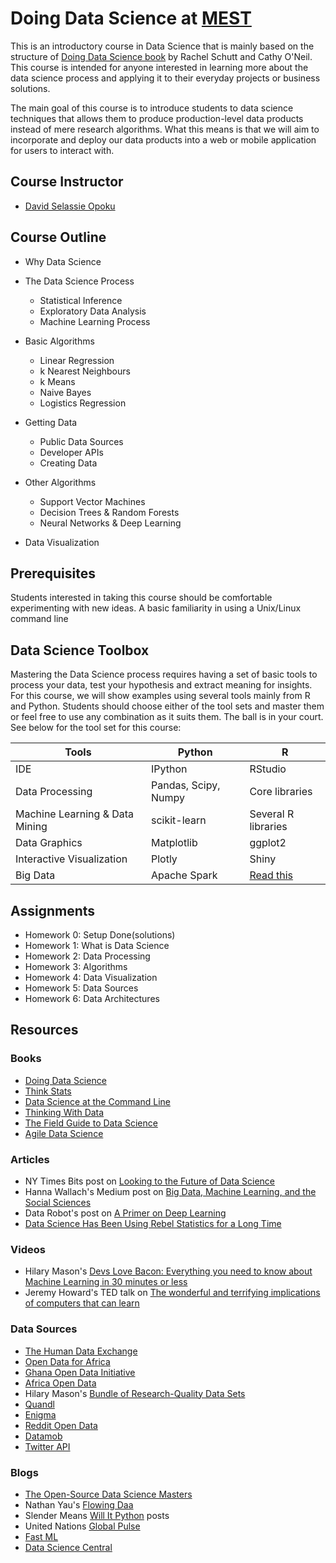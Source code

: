 # Doing Data Science at [MEST](http://www.meltwater.org)

This is an introductory course in Data Science that is mainly based on the structure of [Doing Data Science book](http://shop.oreilly.com/product/0636920028529.do) by Rachel Schutt and Cathy O'Neil. This course is intended for anyone interested in learning more about the data science process and applying it to their everyday projects or business solutions.

The main goal of this course is to introduce students to data science techniques that allows them to produce production-level data products instead of mere research algorithms. What this means is that we will aim to incorporate and deploy our data products into a web or mobile application for users to interact with.

## Course Instructor
- [David Selassie Opoku](https://www.github.com/sdopoku)

## Course Outline

- Why Data Science


- The Data Science Process
  + Statistical Inference
  + Exploratory Data Analysis
  + Machine Learning Process


- Basic Algorithms
  + Linear Regression
  + k Nearest Neighbours
  + k Means
  + Naive Bayes
  + Logistics Regression


- Getting Data
  + Public Data Sources
  + Developer APIs
  + Creating Data


- Other Algorithms
  + Support Vector Machines
  + Decision Trees & Random Forests
  + Neural Networks & Deep Learning


- Data Visualization



## Prerequisites

Students interested in taking this course should be comfortable experimenting with new ideas. A basic familiarity in using a Unix/Linux command line

## Data Science Toolbox

Mastering the Data Science process requires having a set of basic tools to process your data, test your hypothesis and extract meaning for insights.  For this course, we will show examples using several tools mainly from R and Python. Students should choose either of the tool sets and master them or feel free to use any combination as it suits them. The ball is in your court. See below for the tool set for this course:

| Tools                             | Python                    | R                                                                         |
| --------------------------------- |-------------------------- | ------------------------------------------------------------------------- |
| IDE                               | IPython                   | RStudio                                                                   |
| Data Processing                   |  Pandas, Scipy, Numpy     | Core libraries                                                            |
| Machine Learning & Data Mining    | scikit-learn              | Several R libraries                                                       |
| Data Graphics                     | Matplotlib                | ggplot2                                                                   |
| Interactive Visualization         | Plotly                    | Shiny                                                                     |
| Big Data                          | Apache Spark              | [Read this]                                                               |

[Read this]: http://www.r-bloggers.com/five-ways-to-handle-big-data-in-r


## Assignments
  + Homework 0: Setup Done(solutions)
  + Homework 1: What is Data Science
  + Homework 2: Data Processing
  + Homework 3: Algorithms
  + Homework 4: Data Visualization
  + Homework 5: Data Sources
  + Homework 6: Data Architectures

## Resources

### Books
+ [Doing Data Science](http://shop.oreilly.com/product/0636920028529.do)
+ [Think Stats](http://shop.oreilly.com/product/0636920034094.do)
+ [Data Science at the Command Line](http://datascienceatthecommandline.com/)
+ [Thinking With Data](http://shop.oreilly.com/product/0636920029182.do)
+ [The Field Guide to Data Science](http://www.boozallen.com/insights/2013/11/data-science-field-guide)
+ [Agile Data Science](http://shop.oreilly.com/product/0636920025054.do)

### Articles

+ NY Times Bits post on [Looking to the Future of Data Science](http://bits.blogs.nytimes.com/2014/08/27/looking-to-the-future-of-data-science)
+ Hanna Wallach's Medium post on [Big Data, Machine Learning, and the Social Sciences](https://medium.com/@hannawallach/big-data-machine-learning-and-the-social-sciences-927a8e20460d)
+ Data Robot's post on [A Primer on Deep Learning](http://www.datarobot.com/blog/a-primer-on-deep-learning/)
+ [Data Science Has Been Using Rebel Statistics for a Long Time](http://www.datasciencecentral.com/profiles/blogs/data-science-has-been-using-rebel-statistics-for-a-long-time)

### Videos
+ Hilary Mason's [Devs Love Bacon: Everything you need to know about Machine Learning in 30 minutes or less](http://www.hilarymason.com/presentations-2/devs-love-bacon-everything-you-need-to-know-about-machine-learning-in-30-minutes-or-less/)
+ Jeremy Howard's TED talk on [The wonderful and terrifying implications of computers that can learn](http://www.ted.com/talks/jeremy_howard_the_wonderful_and_terrifying_implications_of_computers_that_can_learn)

### Data Sources
+ [The Human Data Exchange](https://data.hdx.rwlabs.org)
+ [Open Data for Africa](http://opendataforafrica.org/)
+ [Ghana Open Data Initiative](http://data.gov.gh/)
+ [Africa Open Data](http://africaopendata.org/)
+ Hilary Mason's [Bundle of Research-Quality Data Sets](https://bitly.com/bundles/hmason/1)
+ [Quandl](https://www.quandl.com/)
+ [Enigma](http://enigma.io/)
+ [Reddit Open Data](http://www.reddit.com/r/opendata)
+ [Datamob](http://datamob.org/datasets)
+ [Twitter API](https://dev.twitter.com/overview/api)


### Blogs
+ [The Open-Source Data Science Masters](http://datasciencemasters.org/)
+ Nathan Yau's [Flowing Daa](http://flowingdata.com/)
+ Slender Means [Will It Python](http://slendermeans.org/pages/will-it-python.html) posts
+ United Nations [Global Pulse](http://www.unglobalpulse.org/)
+ [Fast ML](http://fastml.com/)
+ [Data Science Central](http://www.datasciencecentral.com)
